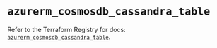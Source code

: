 # `azurerm_cosmosdb_cassandra_table`

Refer to the Terraform Registry for docs: [`azurerm_cosmosdb_cassandra_table`](https://registry.terraform.io/providers/hashicorp/azurerm/3.97.1/docs/resources/cosmosdb_cassandra_table).
